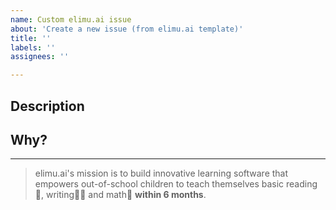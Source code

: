 ```yaml
---
name: Custom elimu.ai issue
about: 'Create a new issue (from elimu.ai template)'
title: ''
labels: ''
assignees: ''

---
```


## Description
<!-- Describe your issue -->


## Why?
<!-- Explain _why_ this issue is needed -->


---

> elimu.ai's mission is to build innovative learning software that empowers out-of-school children to teach themselves basic reading📖, writing✍🏽 and math🔢 **within 6 months**.
